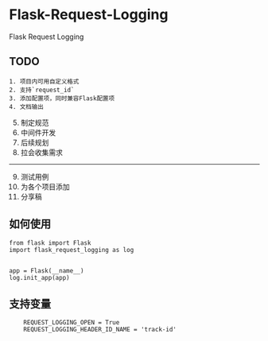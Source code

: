 # Flask-Request-Logging
Flask Request Logging


## TODO
    1. 项目内可用自定义格式
    2. 支持`request_id`
    3. 添加配置项，同时兼容Flask配置项
    4. 文档输出
5. 制定规范
6. 中间件开发
7. 后续规划
8. 拉会收集需求
-----------------------
9. 测试用例
10. 为各个项目添加
11. 分享稿


## 如何使用
```
from flask import Flask
import flask_request_logging as log


app = Flask(__name__)
log.init_app(app)
```

## 支持变量
```
    REQUEST_LOGGING_OPEN = True
    REQUEST_LOGGING_HEADER_ID_NAME = 'track-id'
```